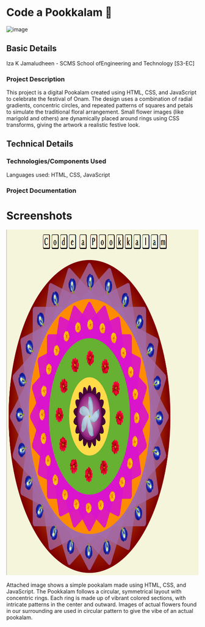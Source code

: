 
# Code a Pookkalam 🎯
<img width="2048" height="1024" alt="image" src="https://github.com/user-attachments/assets/b30d4cbf-46ff-4bb1-ab85-def11e5896ab" />


## Basic Details
Iza K Jamaludheen - SCMS School ofEngineering and Technology [S3-EC]


### Project Description
This project is a digital Pookalam created using HTML, CSS, and JavaScript to celebrate the festival of Onam. The design uses a combination of radial gradients, concentric circles, and repeated patterns of squares and petals to simulate the traditional floral arrangement. Small flower images (like marigold and others) are dynamically placed around rings using CSS transforms, giving the artwork a realistic festive look.


## Technical Details
### Technologies/Components Used
Languages used: HTML, CSS, JavaScript



### Project Documentation


# Screenshots 
<img width="975" height= "906" src="https://github.com/izexe/Code-A-Pookkalam/blob/main/Screenshot%202025-09-05%20170033.png" />

Attached image shows a simple pookalam made using HTML, CSS, and JavaScript. The Pookkalam follows a circular, symmetrical layout with concentric rings. Each ring is made up of vibrant colored sections, with intricate patterns in the center and outward. Images of actual flowers found in our surrounding are used in circular pattern to give the vibe of an actual pookalam.
